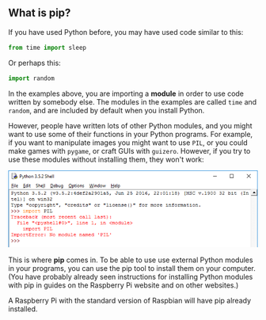 ## What is pip?

If you have used Python before, you may have used code similar to this:

```python
from time import sleep
```

Or perhaps this:

```python
import random
```

In the examples above, you are importing a **module** in order to use code written by somebody else. The modules in the examples are called `time` and `random`, and are included by default when you install Python.

However, people have written lots of other Python modules, and you might want to use some of their functions in your Python programs. For example, if you want to manipulate images you might want to use `PIL`, or you could make games with `pygame`, or craft GUIs with `guizero`. However, if you try to use these modules without installing them, they won't work:

![PIL not working](images/pil-doesnt-work.png)

This is where **pip** comes in. To be able to use use external Python modules in your programs, you can use the pip tool to install them on your computer. (You have probably already seen instructions for installing Python modules with pip in guides on the Raspberry Pi website and on other websites.)

A Raspberry Pi with the standard version of Raspbian will have pip already installed.
